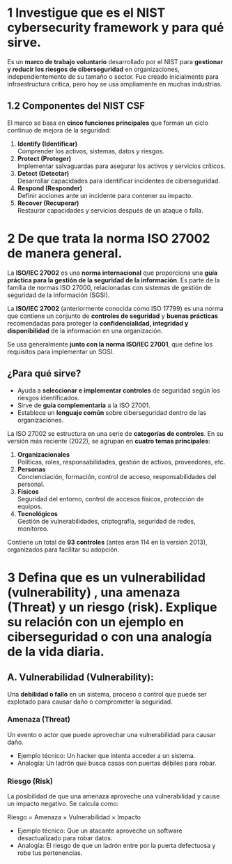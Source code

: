 # 1 Investigue que es el NIST cybersecurity framework y para qué sirve.

Es un **marco de trabajo voluntario** desarrollado por el NIST para **gestionar y reducir los riesgos de ciberseguridad** en organizaciones, independientemente de su tamaño o sector. Fue creado inicialmente para infraestructura crítica, pero hoy se usa ampliamente en muchas industrias.

## 1.2 Componentes del NIST CSF
El marco se basa en **cinco funciones principales** que forman un ciclo continuo de mejora de la seguridad:

1. **Identify (Identificar)**  
    Comprender los activos, sistemas, datos y riesgos.
2. **Protect (Proteger)**  
    Implementar salvaguardas para asegurar los activos y servicios críticos.
3. **Detect (Detectar)**  
    Desarrollar capacidades para identificar incidentes de ciberseguridad.
4. **Respond (Responder)**  
    Definir acciones ante un incidente para contener su impacto.
5. **Recover (Recuperar)**  
    Restaurar capacidades y servicios después de un ataque o falla.


# 2 De que trata la norma ISO 27002 de manera general.

La **ISO/IEC 27002** es una **norma internacional** que proporciona una **guía práctica para la gestión de la seguridad de la información**. Es parte de la familia de normas ISO 27000, relacionadas con sistemas de gestión de seguridad de la información (SGSI).

La **ISO/IEC 27002** (anteriormente conocida como ISO 17799) es una norma que contiene un conjunto de **controles de seguridad** y **buenas prácticas** recomendadas para proteger la **confidencialidad, integridad y disponibilidad** de la información en una organización.

Se usa generalmente **junto con la norma ISO/IEC 27001**, que define los requisitos para implementar un SGSI.
## ¿Para qué sirve?

- Ayuda a **seleccionar e implementar controles** de seguridad según los riesgos identificados.
- Sirve de **guía complementaria** a la ISO 27001.
- Establece un **lenguaje común** sobre ciberseguridad dentro de las organizaciones.

La ISO 27002 se estructura en una serie de **categorías de controles**. En su versión más reciente (2022), se agrupan en **cuatro temas principales**:

1. **Organizacionales**  
    Políticas, roles, responsabilidades, gestión de activos, proveedores, etc.
2. **Personas**  
    Concienciación, formación, control de acceso, responsabilidades del personal.
3. **Físicos**  
    Seguridad del entorno, control de accesos físicos, protección de equipos.
4. **Tecnológicos**  
    Gestión de vulnerabilidades, criptografía, seguridad de redes, monitoreo.

Contiene un total de **93 controles** (antes eran 114 en la versión 2013), organizados para facilitar su adopción.

# 3 Defina que es un vulnerabilidad (vulnerability) , una amenaza (Threat) y un riesgo (risk). Explique su relación con un ejemplo en ciberseguridad o con una analogía de la vida diaria.

## A. **Vulnerabilidad (Vulnerability):**
Una **debilidad o fallo** en un sistema, proceso o control que puede ser explotado para causar daño o comprometer la seguridad.
### Amenaza (Threat)

Un evento o actor que puede aprovechar una vulnerabilidad para causar daño.

- Ejemplo técnico: Un hacker que intenta acceder a un sistema.
- Analogía: Un ladrón que busca casas con puertas débiles para robar.

### Riesgo (Risk)

La posibilidad de que una amenaza aproveche una vulnerabilidad y cause un impacto negativo. Se calcula como:  

Riesgo = Amenaza × Vulnerabilidad × Impacto

- Ejemplo técnico: Que un atacante aproveche un software desactualizado para robar datos.
- Analogía: El riesgo de que un ladrón entre por la puerta defectuosa y robe tus pertenencias.



